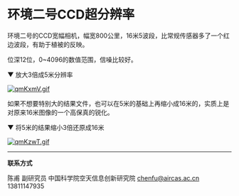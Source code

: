 # 环境二号CCD超分辨率

环境二号的CCD宽幅相机，幅宽800公里，16米5波段，比常规传感器多了一个红边波段，有助于植被的反映。

位深12位，0~4096的数值范围，信噪比较好。

▼ 放大3倍成5米分辨率

[![qmKxmV.gif](https://s1.ax1x.com/2022/03/21/qmKxmV.gif)](https://imgtu.com/i/qmKxmV)



如果不想要特别大的结果文件，也可以在5米的基础上再缩小成16米的，实质上是对原来16米图像的一个高保真的锐化。

▼ 将5米的结果缩小3倍还原成16米

[![qmKzwT.gif](https://s1.ax1x.com/2022/03/21/qmKzwT.gif)](https://imgtu.com/i/qmKzwT)


---

**联系方式**

陈甫 副研究员
中国科学院空天信息创新研究院
chenfu@aircas.ac.cn
13811147935
